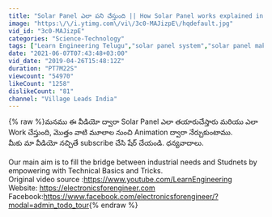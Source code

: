 ```yaml
---
title: "Solar Panel ఎలా పని చేస్తుంది || How Solar Panel works explained in Telugu||How to make Solar Panel"
image: "https:\/\/i.ytimg.com\/vi\/3c0-MAJizpE\/hqdefault.jpg"
vid_id: "3c0-MAJizpE"
categories: "Science-Technology"
tags: ["Learn Engineering Telugu","solar panel system","solar panel making"]
date: "2021-06-07T07:43:48+03:00"
vid_date: "2019-04-26T15:48:12Z"
duration: "PT7M22S"
viewcount: "54970"
likeCount: "1258"
dislikeCount: "81"
channel: "Village Leads India"
---
```

{% raw %}మనము ఈ వీడియో ద్వారా Solar  Panel ఎలా తయారుచేస్తారు మరియు ఎలా Work  చేస్తుంది, మొత్తం వాటి మూలాల నుంచి  Animation ద్వారా నేర్చుకుంటాము.<br />మీకు మా వీడియో నచ్చితే subscribe చేసి షేర్ చేయండి. ధన్యవాదాలు.<br /><br />Our main aim is to fill the bridge between industrial needs and Studnets by empowering with Technical Basics and Tricks.<br />Original video source :<a rel="nofollow" target="blank" href="https://www.youtube.com/LearnEngineering">https://www.youtube.com/LearnEngineering</a><br />Website: <a rel="nofollow" target="blank" href="https://electronicsforengineer.com">https://electronicsforengineer.com</a><br />Facebook:<a rel="nofollow" target="blank" href="https://www.facebook.com/electronicsforengineer/?modal=admin_todo_tour">https://www.facebook.com/electronicsforengineer/?modal=admin_todo_tour</a>{% endraw %}
